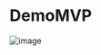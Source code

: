 # DemoMVP
![image](https://user-images.githubusercontent.com/75738267/106539010-c6510980-652f-11eb-9524-c44a68226a9c.jpg)
